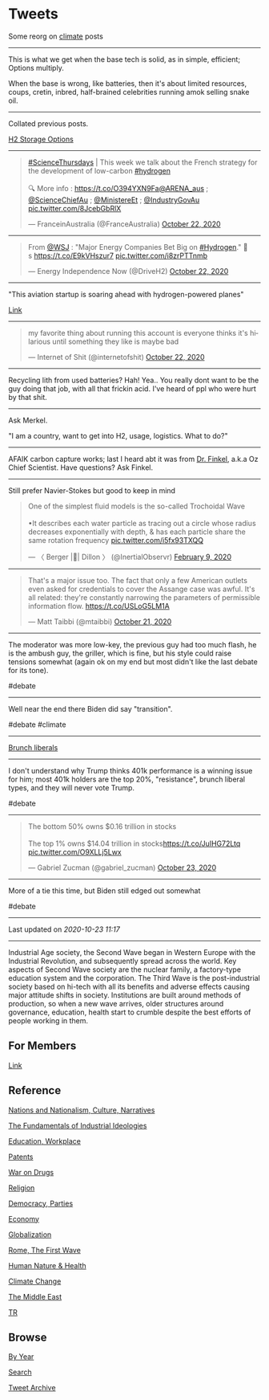 # Tweets

Some reorg on [climate](2018/12/climate.md) posts

---

This is what we get when the base tech is solid, as in simple,
efficient; Options multiply.

When the base is wrong, like batteries, then it's about limited
resources, coups, cretin, inbred, half-brained celebrities running
amok selling snake oil.

---

Collated previous posts.

[H2 Storage Options](2020/10/liquified-h2.md)

---

<blockquote class="twitter-tweet"><p lang="en" dir="ltr"><a href="https://twitter.com/hashtag/ScienceThursdays?src=hash&amp;ref_src=twsrc%5Etfw">#ScienceThursdays</a> | This week we talk about the French strategy for the development of low-carbon <a href="https://twitter.com/hashtag/hydrogen?src=hash&amp;ref_src=twsrc%5Etfw">#hydrogen</a> <br><br>🔍 More info : <a href="https://t.co/O394YXN9Fa">https://t.co/O394YXN9Fa</a><a href="https://twitter.com/ARENA_aus?ref_src=twsrc%5Etfw">@ARENA_aus</a> ; <a href="https://twitter.com/ScienceChiefAu?ref_src=twsrc%5Etfw">@ScienceChiefAu</a> ; <a href="https://twitter.com/MinistereEt?ref_src=twsrc%5Etfw">@MinistereEt</a> ; <a href="https://twitter.com/IndustryGovAu?ref_src=twsrc%5Etfw">@IndustryGovAu</a> <a href="https://t.co/8JcebGbRlX">pic.twitter.com/8JcebGbRlX</a></p>&mdash; FranceinAustralia (@FranceAustralia) <a href="https://twitter.com/FranceAustralia/status/1319141185454133248?ref_src=twsrc%5Etfw">October 22, 2020</a></blockquote> <script async src="https://platform.twitter.com/widgets.js" charset="utf-8"></script>

---

<blockquote class="twitter-tweet"><p lang="en" dir="ltr">From <a href="https://twitter.com/WSJ?ref_src=twsrc%5Etfw">@WSJ</a> : &quot;Major Energy Companies Bet Big on <a href="https://twitter.com/hashtag/Hydrogen?src=hash&amp;ref_src=twsrc%5Etfw">#Hydrogen</a>.&quot; 💯<br>s <a href="https://t.co/E9kVHszur7">https://t.co/E9kVHszur7</a> <a href="https://t.co/i8zrPTTnmb">pic.twitter.com/i8zrPTTnmb</a></p>&mdash; Energy Independence Now (@DriveH2) <a href="https://twitter.com/DriveH2/status/1319371959201914895?ref_src=twsrc%5Etfw">October 22, 2020</a></blockquote> <script async src="https://platform.twitter.com/widgets.js" charset="utf-8"></script>

---

"This aviation startup is soaring ahead with hydrogen-powered planes"

[Link](https://edition.cnn.com/travel/article/zeroavia-zero-emission-hydrogen-planes-spc-intl/index.html)

---

<blockquote class="twitter-tweet"><p lang="en" dir="ltr">my favorite thing about running this account is everyone thinks it&#39;s hilarious until something they like is maybe bad</p>&mdash; Internet of Shit (@internetofshit) <a href="https://twitter.com/internetofshit/status/1319415429207556096?ref_src=twsrc%5Etfw">October 22, 2020</a></blockquote> <script async src="https://platform.twitter.com/widgets.js" charset="utf-8"></script>

---

Recycling lith from used batteries? Hah! Yea.. You really dont want to
be the guy doing that job, with all that frickin acid. I've heard of
ppl who were hurt by that shit.

---

Ask Merkel. 

"I am a country, want to get into H2, usage, logistics. What to do?"

---

AFAIK carbon capture works; last I heard abt it was from [Dr. Finkel](2019/01/carboncapture.md),
a.k.a Oz Chief Scientist. Have questions? Ask Finkel.

---

Still prefer Navier-Stokes but good to keep in mind

<blockquote class="twitter-tweet"><p lang="en" dir="ltr">One of the simplest fluid models is the so-called Trochoidal Wave<br><br>•It describes each water particle as tracing out a circle whose radius decreases exponentially with depth, &amp; has each particle share the same rotation frequency <a href="https://t.co/i5fx93TXQQ">pic.twitter.com/i5fx93TXQQ</a></p>&mdash; 〈 Berger |🎃| Dillon 〉 (@InertialObservr) <a href="https://twitter.com/InertialObservr/status/1226643526013767680?ref_src=twsrc%5Etfw">February 9, 2020</a></blockquote> <script async src="https://platform.twitter.com/widgets.js" charset="utf-8"></script>

---

<blockquote class="twitter-tweet"><p lang="en" dir="ltr">That&#39;s a major issue too. The fact that only a few American outlets even asked for credentials to cover the Assange case was awful. It&#39;s all related: they&#39;re constantly narrowing the parameters of permissible information flow. <a href="https://t.co/USLoG5LM1A">https://t.co/USLoG5LM1A</a></p>&mdash; Matt Taibbi (@mtaibbi) <a href="https://twitter.com/mtaibbi/status/1319048503222542336?ref_src=twsrc%5Etfw">October 21, 2020</a></blockquote> <script async src="https://platform.twitter.com/widgets.js" charset="utf-8"></script>

---

The moderator was more low-key, the previous guy had too much flash,
he is the ambush guy, the griller, which is fine, but his style could
raise tensions somewhat (again ok on my end but most didn't like the
last debate for its tone).

\#debate

---

Well near the end there Biden did say "transition".

\#debate \#climate

---

[Brunch liberals](https://medium.com/@m.boop127/brunch-delusions-of-mediocrity-and-american-liberalism-1245e5acb73e)

---

I don't understand why Trump thinks 401k performance is a winning
issue for him; most 401k holders are the top 20%, "resistance", brunch
liberal types, and they will never vote Trump.

\#debate

---

<blockquote class="twitter-tweet"><p lang="en" dir="ltr">The bottom 50% owns $0.16 trillion in stocks<br><br>The top 1% owns $14.04 trillion in stocks<a href="https://t.co/JuIHG72Ltq">https://t.co/JuIHG72Ltq</a> <a href="https://t.co/O9XLLj5Lwx">pic.twitter.com/O9XLLj5Lwx</a></p>&mdash; Gabriel Zucman (@gabriel_zucman) <a href="https://twitter.com/gabriel_zucman/status/1319458623240597505?ref_src=twsrc%5Etfw">October 23, 2020</a></blockquote> <script async src="https://platform.twitter.com/widgets.js" charset="utf-8"></script>

---

More of a tie this time, but Biden still edged out somewhat

\#debate

---

Last updated on *2020-10-23 11:17*

---


Industrial Age society, the Second Wave began in Western Europe with
the Industrial Revolution, and subsequently spread across the
world. Key aspects of Second Wave society are the nuclear family, a
factory-type education system and the corporation. The Third Wave is
the post-industrial society based on hi-tech with all its benefits and
adverse effects causing major attitude shifts in society. Institutions
are built around methods of production, so when a new wave arrives,
older structures around governance, education, health start to crumble
despite the best efforts of people working in them.

## For Members

[Link](https://thirdwave-members.herokuapp.com)

## Reference

[Nations and Nationalism, Culture, Narratives](/2013/02/nations-and-nationalism.md)

[The Fundamentals of Industrial Ideologies](/2011/04/fundamentals-of-industrial-ideologies.md)

[Education, Workplace](2017/09/education-workplace.md)

[Patents](/2018/09/patents.md)

[War on Drugs](/2019/11/war-on-drugs.md)

[Religion](/2015/04/god-religion.md)

[Democracy, Parties](/2016/11/democracy.md)

[Economy](/2018/05/economy.md)

[Globalization](/2018/09/globalization.md)

[Rome, The First Wave](/2017/12/rome.md)

[Human Nature & Health](/2020/07/human-nature.md)

[Climate Change](/2018/12/climate.md)

[The Middle East](/2019/07/middleeast.md)

[TR](../tr)

## Browse

[By Year](years.md)

[Search](search.html)

[Tweet Archive](/tweets/README.md)



